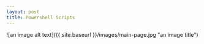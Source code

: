 ```yaml
---
layout: post
title: Powershell Scripts
---
```


![an image alt text]({{ site.baseurl }}/images/main-page.jpg "an image title")



